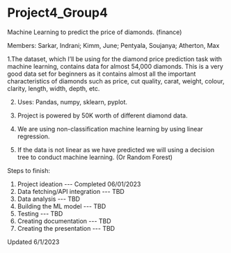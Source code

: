 # Project4_Group4

Machine Learning to predict the price of diamonds. (finance)

Members: Sarkar, Indrani; Kimm, June; Pentyala, Soujanya; Atherton, Max

1.The dataset, which I’ll be using for the diamond price prediction task with machine learning, contains data for almost 54,000 diamonds. This is a very good data set for beginners as it contains almost all the important characteristics of diamonds such as price, cut quality, carat, weight, colour, clarity, length, width, depth, etc.

2. Uses: Pandas, numpy, sklearn, pyplot.

3. Project is powered by 50K worth of different diamond data.

4. We are using non-classification machine learning by using linear regression. 

5. If the data is not linear as we have predicted we will using a decision tree to conduct machine learning. (Or Random Forest)

Steps to finish:
1. Project ideation --- Completed 06/01/2023
2. Data fetching/API integration --- TBD
3. Data analysis --- TBD
4. Building the ML model --- TBD
5. Testing --- TBD
6. Creating documentation --- TBD
7. Creating the presentation --- TBD


Updated 6/1/2023


